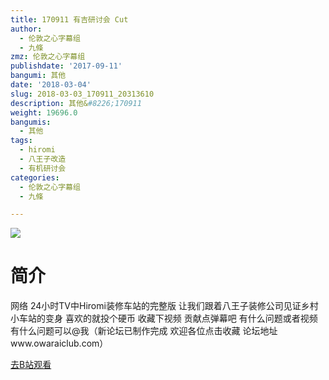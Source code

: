 ```yaml
---
title: 170911 有吉研讨会 Cut
author:
  - 伦敦之心字幕组
  - 九條
zmz: 伦敦之心字幕组
publishdate: '2017-09-11'
bangumi: 其他
date: '2018-03-04'
slug: 2018-03-03_170911_20313610
description: 其他&#8226;170911
weight: 19696.0
bangumis:
  - 其他
tags:
  - hiromi
  - 八王子改造
  - 有机研讨会
categories:
  - 伦敦之心字幕组
  - 九條

---
```

![](https://i.imgur.com/kCLrSuy.png)
# 简介  
网络
24小时TV中Hiromi装修车站的完整版
让我们跟着八王子装修公司见证乡村小车站的变身
喜欢的就投个硬币 收藏下视频 贡献点弹幕吧 有什么问题或者视频有什么问题可以@我（新论坛已制作完成 欢迎各位点击收藏 论坛地址www.owaraiclub.com）  

[去B站观看](https://www.bilibili.com/video/av20313610/)
 
